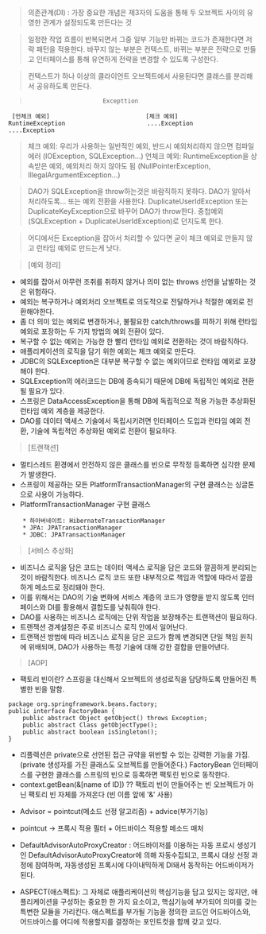 > 의존관계(DI)
: 가장 중요한 개념은 제3자의 도움을 통해 두 오브젝트 사이의 유영한 관계가 설정되도록 만든다는 것

> 일정한 작업 흐름이 반복되면서 그중 일부 기능만 바뀌는 코드가 존재한다면 저략 패턴을 적용한다.
바꾸지 않는 부분은 컨텍스트, 바뀌는 부분은 전략으로 만들고 인터페이스를 통해 유연하게 전략을 변경할 수 있도록 구성한다.

> 컨텍스트가 하나 이상의 클라이언트 오브젝트에서 사용된다면 클래스를 분리해서 공유하도록 만든다.

>                          Excepttion
     [언체크 예외]                           [체크 예외]
    RuntimeException                       ....Exception
    ....Exception

>   체크 예외: 우리가 사용하는 일반적인 예외, 반드시 예외처리하지 않으면 컴파일 에러 (IOException, SQLException...)
> 언체크 예외: RuntimeException을 상속받은 예외, 예외처리 하지 않아도 됨 (NullPointerException, IllegalArgumentException...)

> DAO가 SQLException을 throw하는것은 바람직하지 못하다. DAO가 알아서 처리하도록... 또는 예외 전환을 사용한다.
  DuplicateUserIdException 또는 DuplicateKeyException으로 바꾸어 DAO가 throw한다.
  중첩예외(SQLException + DuplicateUserIdException)로 던지도록 한다.
  
> 어디에서든 Exception을 잡아서 처리할 수 있다면 굳이 체크 예외로 만들지 않고 런타임 예외로 만드는게 낫다.

> [예외 정리]
 - 예외를 잡아서 아무런 조취를 취하지 않거나 의미 없는 throws 선언을 남발하는 것은 위험하다.
 - 예외는 복구하거나 예외처리 오브젝트로 의도적으로 전달하거나 적절한 예외로 전환해야한다.
 - 좀 더 의미 있는 예외로 변경하거나, 불필요한 catch/throws를 피하기 위해 런타임 예외로 포장하는 두 가지 방법의 예외 전환이 있다.
 - 복구할 수 없는 예외는 가능한 한 빨리 런타임 예외로 전환하는 것이 바람직하다.
 - 애플리케이션의 로직을 담기 위한 예외는 체크 예외로 만든다.
 - JDBC의 SQLException은 대부분 복구할 수 없는 예외이므로 런타임 예외로 포장해야 한다.
 - SQLException의 에러코드는 DB에 종속되기 때문에 DB에 독립적인 예외로 전환될 필요가 있다.
 - 스프링은 DataAccessException을 통해 DB에 독립적으로 적용 가능한 추상화된 런타임 예외 계층을 제공한다.
 - DAO를 데이터 액세스 기술에서 독립시키려면 인터페이스 도입과 런타임 예외 전환, 기술에 독립적인 추상화된 예외로 전환이 필요하다.
  
> [트랜잭션]
 - 멀티스레드 환경에서 안전하지 않은 클래스를 빈으로 무작정 등록하면 심각한 문제가 발생한다.
 - 스프링이 제공하는 모든 PlatformTransactionManager의 구현 클래스는 싱글톤으로 사용이 가능하다.
 - PlatformTransactionManager 구현 클래스
``` 
 	* 하아버네이트: HibernateTransactionManager
 	* JPA: JPATransactionManager
 	* JDBC: JPATransactionManager
 ```
 
 > [서비스 추상화]
  - 비즈니스 로직을 담은 코드는 데이터 액세스 로직을 담은 코드와 깔끔하게 분리되는 것이 바람직한다.
    비즈니스 로직 코드 또한 내부적으로 책임과 역할에 따라서 깔끔하게 메소드로 정리돼야 한다.
  - 이를 위해서는 DAO의 기술 변화에 서비스 계층의 코드가 영향을 받지 않도록 인터페이스와 DI를 활용해서 결합도를 낮춰줘야 한다.
  - DAO를 사용하는 비즈니스 로직에는 단위 작업을 보장해주는 트랜잭션이 필요하다.
  - 트랜잭션 경계설정은 주로 비즈니스 로직 안에서 일어난다.
  - 트랜잭션 방법에 따라 비즈니스 로직을 담은 코드가 함께 변경되면 단일 책임 원칙에 위배되며, DAO가 사용하는 특정 기술에 대해 강한 결합을 만들어낸다.
  
> [AOP]
- 팩토리 빈이란? 스프링을 대신해서 오브젝트의 생성로직을 담당하도록 만들어진 특별한 빈을 말함.
```
package org.springframework.beans.factory;
public interface FactoryBean {
    public abstract Object getObject() throws Exception;
    public abstract Class getObjectType();
    public abstract boolean isSingleton();
}
``` 
 * 리플렉션은 private으로 선언된 접근 규약을 위반할 수 있는 강력한 기능을 가짐.(private 생성자를 가진 클래스도 오브젝트를 만들어준다.)
FactoryBean 인터페이스를 구현한 클래스를 스프링의 빈으로 등록하면 팩토린 빈으로 동작한다.
 * context.getBean(&[name of ID]) ?? 팩토리 빈이 만들어주는 빈 오브젝트가 아닌 팩토리 빈 자체를 가져온다 (빈 이름 앞에 '&'
  사용)
  
 - Advisor = pointcut(메소드 선정 알고리즘) + advice(부가기능)
 - pointcut -> 프록시 적용 필터 + 어드바이스 적용할 메소드 매처  
 
 - DefaultAdvisorAutoProxyCreator : 어드바이저를 이용하는 자동 프로시 생성기인 DefaultAdvisorAutoProxyCreator에 의해 자동수집되고, 프록시 대상 선정 과정에 참여하며, 자동생성된 프록시에 다이내믹하게 DI돼서 동작하는 어드바이저가 된다.
 
 
 - ASPECT(애스펙트): 그 자체로 애플리케이션의 핵심기능을 담고 있지는 않지만, 애플리케이션을 구성하는 중요한 한 가지 요소이고, 핵심기능에 부가되어 의미를 갖는 특변한 모듈을 가리킨다.
   애스펙트를 부가될 기능을 정의한 코드인 어드바이스와, 어드바이스를 어디에 적용할지를 결정하는 포인트컷을 함께 갖고 있다. 